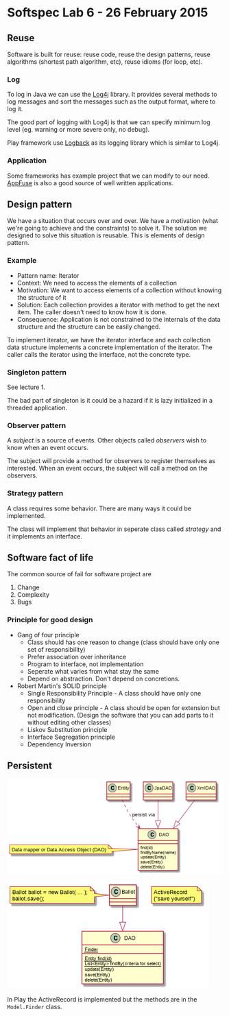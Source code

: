 # Softspec Lab 6 - 26 February 2015

## Reuse

Software is built for reuse: reuse code, reuse the design patterns, reuse algorithms (shortest path algorithm, etc), reuse idioms (for loop, etc).

### Log

To log in Java we can use the [Log4j](https://logging.apache.org/log4j/2.x/) library. It provides several methods to log messages and sort the messages such as the output format, where to log it.

The good part of logging with Log4j is that we can specify minimum log level (eg. warning or more severe only, no debug).

Play framework use [Logback](http://logback.qos.ch/) as its logging library which is similar to Log4j.

### Application

Some frameworks has example project that we can modify to our need. [AppFuse](http://appfuse.org/) is also a good source of well written applications.

## Design pattern

We have a situation that occurs over and over. We have a motivation (what we're going to achieve and the constraints) to solve it. The solution we designed to solve this situation is reusable. This is elements of design pattern.

### Example

- Pattern name: Iterator
- Context: We need to access the elements of a collection
- Motivation: We want to access elements of a collection without knowing the structure of it
- Solution: Each collection provides a iterator with method to get the next item. The caller doesn't need to know how it is done.
- Consequence: Application is not constrained to the internals of the data structure and the structure can be easily changed.

To implement iterator, we have the iterator interface and each collection data structure implements a concrete implementation of the iterator. The caller calls the iterator using the interface, not the concrete type.

### Singleton pattern

See lecture 1.

The bad part of singleton is it could be a hazard if it is lazy initialized in a threaded application.

### Observer pattern

A *subject* is a source of events. Other objects called *observers* wish to know when an event occurs.

The subject will provide a method for observers to register themselves as interested. When an event occurs, the subject will call a method on the observers.

### Strategy pattern

A class requires some behavior. There are many ways it could be implemented.

The class will implement that behavior in seperate class called *strategy* and it implements an interface.

## Software fact of life

The common source of fail for software project are

1. Change
2. Complexity
3. Bugs

### Principle for good design

- Gang of four principle
  - Class should has one reason to change (class should have only one set of responsibility)
  - Prefer association over inheritance
  - Program to interface, not implementation
  - Seperate what varies from what stay the same
  - Depend on abstraction. Don't depend on concretions.
- Robert Martin's SOLID principle
  - Single Responsibility Principle - A class should have only one responsibility
  - Open and close principle - A class should be open for extension but not modification. (Design the software that you can add parts to it without editing other classes)
  - Liskov Substitution principle
  - Interface Segregation principle
  - Dependency Inversion

## Persistent

![DAO](img/06-lab.png)

![ActiveRecord](img/06-lab_001.png)

In Play the ActiveRecord is implemented but the methods are in the `Model.Finder` class.